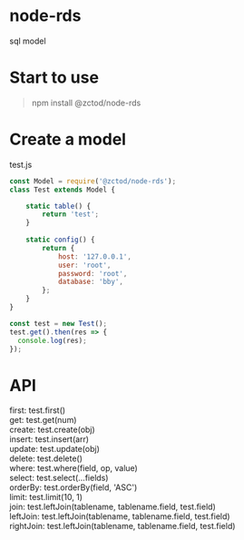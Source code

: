 # node-rds
sql model

# Start to use
> npm install @zctod/node-rds

# Create a model 
test.js
```javascript
const Model = require('@zctod/node-rds');
class Test extends Model {

    static table() {
        return 'test';
    }
    
    static config() {
        return {
            host: '127.0.0.1',
            user: 'root',
            password: 'root',
            database: 'bby',
        };
    }
}

const test = new Test();
test.get().then(res => {
  console.log(res);
});
```

# API

first: test.first()   
get: test.get(num)   
create: test.create(obj)   
insert: test.insert(arr)   
update: test.update(obj)   
delete: test.delete()   
where: test.where(field, op, value)    
select: test.select(...fields)   
orderBy: test.orderBy(field, 'ASC')   
limit: test.limit(10, 1)   
join: test.leftJoin(tablename, tablename.field, test.field)   
leftJoin: test.leftJoin(tablename, tablename.field, test.field)   
rightJoin: test.leftJoin(tablename, tablename.field, test.field)   
